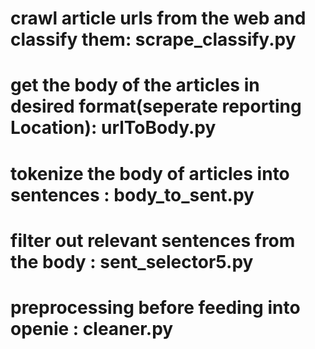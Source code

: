 #	crawl article urls from the web and classify them: scrape_classify.py
#	get the body of the articles in desired format(seperate reporting Location): urlToBody.py
#	tokenize the body of articles into sentences : body_to_sent.py
#	filter out relevant sentences from the body : sent_selector5.py
#	preprocessing before feeding into openie : cleaner.py
	
